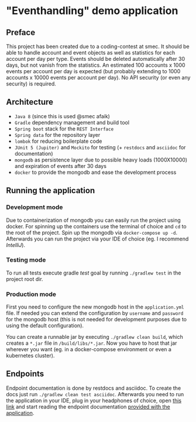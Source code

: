 # "Eventhandling" demo application

## Preface
This project has been created due to a coding-contest at smec. It should be able to handle
account and event objects as well as statistics for each account per day per type. Events should be
deleted automatically after 30 days, but not vanish from the statistics. An estimated 100 accounts x 1000
events per account per day is expected (but probably extending to 1000 accounts x 10000 events
per account per day). No API security (or even any security) is required.

## Architecture
- `Java 8` (since this is used @smec afaik)
- `Gradle` dependency management and build tool
- `Spring boot` stack for the `REST Interface`
- `Spring data` for the repository layer
- `lombok` for reducing boilerplate code
- `JUnit 5 (Jupiter)` and `Mockito` for testing (+ `restdocs` and `asciidoc` for documentation)
- `mongodb` as persistence layer due to possible heavy loads (1000X10000) and expiration of
events after 30 days
- `docker` to provide the mongodb and ease the development process

## Running the application
### Development mode
Due to containerization of mongodb you can easily run the project using docker. For spinning up the containers
use the terminal of choice and `cd` to the root of the project. Spin up the mongodb via
`docker-compose up -d`. Afterwards you can run the project via your IDE of choice (eg. I recommend *IntelliJ*).

### Testing mode
To run all tests execute gradle *test* goal by running `./gradlew test` in the project root dir.

### Production mode
First you need to configure the new mongodb host in the `application.yml` file. If needed you
can extend the configuration by `username` and `password` for the mongodb host (this is not needed for development purposes due to using the default configuration).

You can create a runnable jar by executing `./gradlew clean build`, which creates a `*.jar` file in
`/build/libs/*.jar`. Now you have to host that jar wherever you want (eg. in a docker-compose
environment or even a kubernetes cluster).  

## Endpoints
Endpoint documentation is done by restdocs and asciidoc. To create the docs just run
`./gradlew clean test asciidoc`. Afterwards you need to run the application in your IDE, plug in
your headphones of choice, open [this link](https://www.youtube.com/watch?v=1VQ_3sBZEm0) and start reading the
endpoint documentation [provided with the application](http://localhost:8080/docs/index.html).
